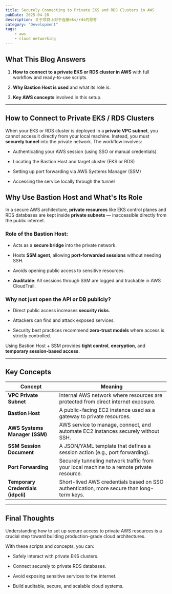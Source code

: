 ```yaml
---
title: Securely Connecting to Private EKS and RDS Clusters in AWS
pubDate: 2025-04-28
description: 关于项目上对于连接eks/rds的思考
category: "Development"
tags:
    - aws
    - cloud networking
---
```



## What This Blog Answers


1. **How to connect to a private EKS or RDS cluster in AWS** with full workflow and ready-to-use scripts.
    
2. **Why Bastion Host is used** and what its role is.
    
3. **Key AWS concepts** involved in this setup.
    

---

## How to Connect to Private EKS / RDS Clusters

When your EKS or RDS cluster is deployed in a **private VPC subnet**, you cannot access it directly from your local machine. Instead, you must **securely tunnel** into the private network. The workflow involves:

- Authenticating your AWS session (using SSO or manual credentials)
    
- Locating the Bastion Host and target cluster (EKS or RDS)
    
- Setting up port forwarding via AWS Systems Manager (SSM)
    
- Accessing the service locally through the tunnel


## Why Use Bastion Host and What's Its Role

In a secure AWS architecture, **private resources** like EKS control planes and RDS databases are kept inside **private subnets** — inaccessible directly from the public internet.

### Role of the Bastion Host:

- Acts as a **secure bridge** into the private network.
    
- Hosts **SSM agent**, allowing **port-forwarded sessions** without needing SSH.
    
- Avoids opening public access to sensitive resources.
    
- **Auditable**: All sessions through SSM are logged and trackable in AWS CloudTrail.
    

### Why not just open the API or DB publicly?

- Direct public access increases **security risks**.
    
- Attackers can find and attack exposed services.
    
- Security best practices recommend **zero-trust models** where access is strictly controlled.
    

Using Bastion Host + SSM provides **tight control**, **encryption**, and **temporary session-based access**.

---

## Key Concepts

|Concept|Meaning|
|---|---|
|**VPC Private Subnet**|Internal AWS network where resources are protected from direct internet exposure.|
|**Bastion Host**|A public-facing EC2 instance used as a gateway to private resources.|
|**AWS Systems Manager (SSM)**|AWS service to manage, connect, and automate EC2 instances securely without SSH.|
|**SSM Session Document**|A JSON/YAML template that defines a session action (e.g., port forwarding).|
|**Port Forwarding**|Securely tunneling network traffic from your local machine to a remote private resource.|
|**Temporary Credentials (idpcli)**|Short-lived AWS credentials based on SSO authentication, more secure than long-term keys.|

---

##  Final Thoughts

Understanding how to set up secure access to private AWS resources is a crucial step toward building production-grade cloud architectures.

With these scripts and concepts, you can:

- Safely interact with private EKS clusters.
    
- Connect securely to private RDS databases.
    
- Avoid exposing sensitive services to the internet.
    
- Build auditable, secure, and scalable cloud systems.
    
